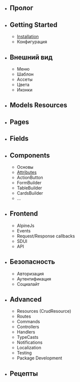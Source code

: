 - ## Пролог
- ## Getting Started
    - [Installation](/docs/{{version}}/installation)
    - Конфигурация
- ## Внешний вид
    - Меню
    - Шаблон
    - Ассеты
    - Цвета
    - Иконки
- ## Models Resources
- ## Pages
- ## Fields
- ## Components
    - Основы
    - [Attributes](/docs/{{version}}/components/attributes)
    - ActionButton
    - FormBuilder
    - TableBuilder
    - CardsBuilder
    - ...
- ## Frontend
    - AlpineJs
    - Events
    - Request/Response callbacks
    - SDUI
    - API
- ## Безопасность
    - Авторизация
    - Аутентификация
    - Социалайт
- ## Advanced
    - Resources (CrudResource)
    - Routes
    - Commands
    - Controllers
    - Handlers
    - TypeCasts
    - Notifications
    - Localization
    - Testing
    - Package Development
- ## Рецепты
	
